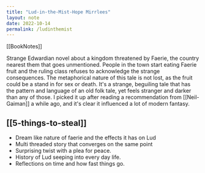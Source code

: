 ```yaml
---
title: "Lud-in-the-Mist-Hope Mirrlees"
layout: note
date: 2022-10-14
permalink: /ludinthemist
---
```


[[BookNotes]]

Strange Edwardian novel about a kingdom threatened by Faerie, the country nearest them that goes unmentioned. People in the town start eating Faerie fruit and the ruling class refuses to acknowledge the strange consequences. The metaphorical nature of this tale is not lost, as the fruit could be a stand in for sex or death. It's a strange, beguiling tale that has the pattern and language of an old folk tale, yet feels stranger and darker than any of those. I picked it up after reading a recommendation from [[Neil-Gaiman]] a while ago, and it's clear it influenced a lot of modern fantasy. 

## [[5-things-to-steal]]

- Dream like nature of faerie and the effects it has on Lud
- Multi threaded story that converges on the same point
- Surprising twist with a plea for peace. 
- History of Lud seeping into every day life. 
- Reflections on time and how fast things go.
